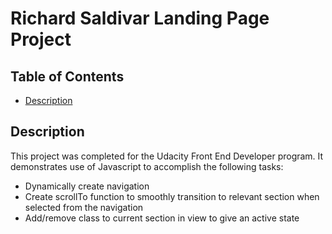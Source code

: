 # Richard Saldivar Landing Page Project

## Table of Contents

* [Description](#description)

## Description

This project was completed for the Udacity Front End Developer program. It demonstrates use of Javascript to accomplish the following tasks:

- Dynamically create navigation
- Create scrollTo function to smoothly transition to relevant section when selected from the navigation
- Add/remove class to current section in view to give an active state
